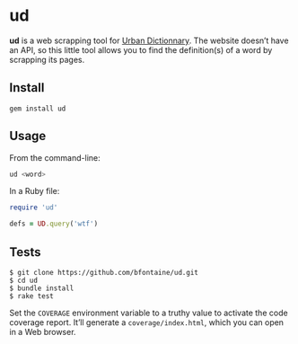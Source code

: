 # ud

**ud** is a web scrapping tool for [Urban Dictionnary][urban-dic]. The website
doesn’t have an API, so this little tool allows you to find the definition(s) of
a word by scrapping its pages.

[urban-dic]: http://www.urbandictionary.com/define.php?term=totolala

## Install

```
gem install ud
```

## Usage

From the command-line:

```sh
ud <word>
```

In a Ruby file:

```ruby
require 'ud'

defs = UD.query('wtf')
```

## Tests

```
$ git clone https://github.com/bfontaine/ud.git
$ cd ud
$ bundle install
$ rake test
```

Set the `COVERAGE` environment variable to a truthy value to activate the code
coverage report. It’ll generate a `coverage/index.html`, which you can open in a
Web browser.
